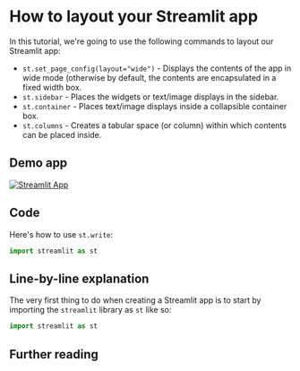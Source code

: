 # How to layout your Streamlit app

In this tutorial, we're going to use the following commands to layout our Streamlit app:
- `st.set_page_config(layout="wide")` - Displays the contents of the app in wide mode (otherwise by default, the contents are encapsulated in a fixed width box.
- `st.sidebar` - Places the widgets or text/image displays in the sidebar.
- `st.container` - Places text/image displays inside a collapsible container box.
- `st.columns` - Creates a tabular space (or column) within which contents can be placed inside.

## Demo app

[![Streamlit App](https://static.streamlit.io/badges/streamlit_badge_black_white.svg)](https://share.streamlit.io/dataprofessor/st.template/)

## Code
Here's how to use `st.write`:
```python
import streamlit as st


```

## Line-by-line explanation
The very first thing to do when creating a Streamlit app is to start by importing the `streamlit` library as `st` like so:
```python
import streamlit as st
```

## Further reading

